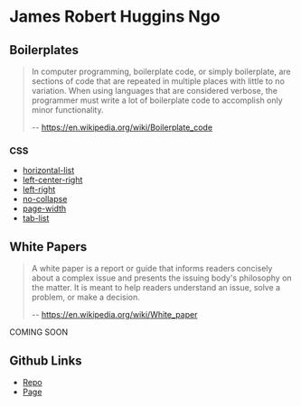 # James Robert Huggins Ngo

## Boilerplates

> In computer programming, boilerplate code, or simply boilerplate, are sections of code that are repeated in multiple places with little to no variation. When using languages that are considered verbose, the programmer must write a lot of boilerplate code to accomplish only minor functionality.
>
> -- https://en.wikipedia.org/wiki/Boilerplate_code

### CSS

- [horizontal-list](https://jamesroberthugginsngo.github.io/horizontal-list/)
- [left-center-right](https://jamesroberthugginsngo.github.io/left-center-right/)
- [left-right](https://jamesroberthugginsngo.github.io/left-right/)
- [no-collapse](https://jamesroberthugginsngo.github.io/no-collapse/)
- [page-width](https://jamesroberthugginsngo.github.io/page-width/)
- [tab-list](https://jamesroberthugginsngo.github.io/tab-list/)

## White Papers

> A white paper is a report or guide that informs readers concisely about a complex issue and presents the issuing body's philosophy on the matter. It is meant to help readers understand an issue, solve a problem, or make a decision.
>
> -- https://en.wikipedia.org/wiki/White_paper

COMING SOON

## Github Links

- [Repo](https://github.com/JamesRobertHugginsNgo/JamesRobertHugginsNgo.github.io)
- [Page](https://jamesroberthugginsngo.github.io)
